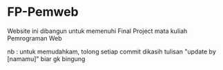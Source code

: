 # FP-Pemweb
Website ini dibangun untuk memenuhi Final Project mata kuliah Pemrograman Web

nb : untuk memudahkam, tolong setiap commit dikasih tulisan "update by [namamu]" biar gk bingung

